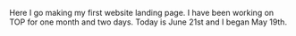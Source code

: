 Here I go making my first website landing page. I have been working on TOP for one month and two days.
Today is June 21st and I began May 19th.